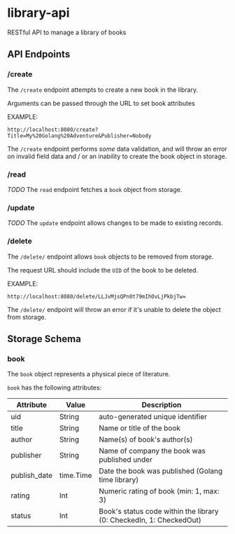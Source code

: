 # library-api
RESTful API to manage a library of books

## API Endpoints
### /create
The `/create` endpoint attempts to create a new book in the library.

Arguments can be passed through the URL to set book attributes

EXAMPLE:

```
http://localhost:8080/create?Title=My%20Golang%20Adventure&Publisher=Nobody
```

The `/create` endpoint performs _some_ data validation, and will throw an error on invalid field data and / or an inability to create the book object in storage.

### /read
*TODO*
The `read` endpoint fetches a `book` object from storage.

### /update
*TODO*
The `update` endpoint allows changes to be made to existing records.

### /delete
The `/delete/` endpoint allows `book` objects to be removed from storage.

The request URL should include the `UID` of the book to be deleted.

EXAMPLE:

```
http://localhost:8080/delete/LLJvMjsQPn0t79mIhOvLjPkbjTw=
```

The `/delete/` endpoint will throw an error if it's unable to delete the object from storage.

## Storage Schema
### book
The `book` object represents a physical piece of literature.

`book` has the following attributes:

Attribute | Value | Description
------------ | ------------- | -------------
uid | String | auto-generated unique identifier
title | String | Name or title of the book
author | String | Name(s) of book's author(s)
publisher | String | Name of company the book was published under
publish_date | time.Time | Date the book was published (Golang time library)
rating | Int | Numeric rating of book (min: 1, max: 3)
status | Int | Book's status code within the library (0: CheckedIn, 1: CheckedOut)
